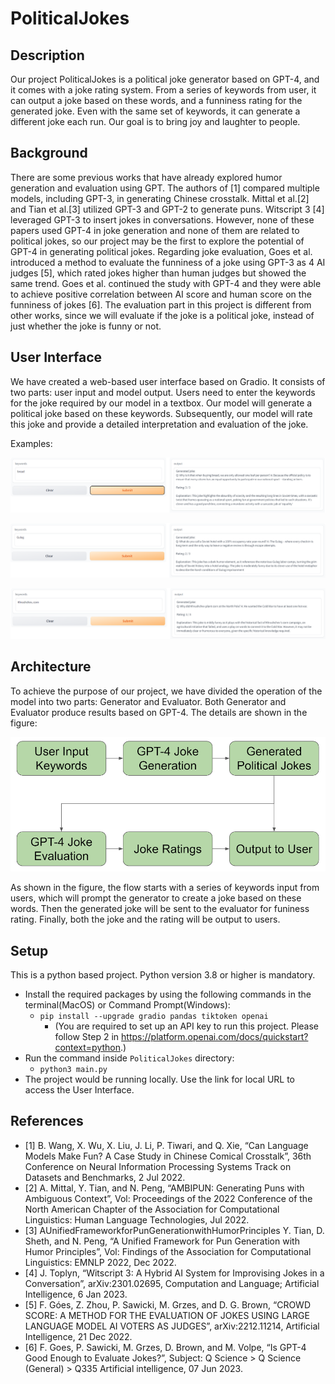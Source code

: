 # PoliticalJokes

## Description

Our project PoliticalJokes is a political joke generator based on GPT-4, and it comes with a joke rating system. From a series of keywords from user, it can output a joke based on these words, and a funniness rating for the generated joke. Even with the same set of keywords, it can generate a different joke each run. Our goal is to bring joy and laughter to people.

## Background

There are some previous works that have already explored humor generation and evaluation using GPT. The authors of [1] compared multiple models, including GPT-3, in generating Chinese crosstalk. Mittal et al.[2] and Tian et al.[3] utilized GPT-3 and GPT-2 to generate puns. Witscript 3 [4] leveraged GPT-3 to insert jokes in conversations. However, none of these papers used GPT-4 in joke generation and none of them are related to political jokes, so our project may be the first to explore the potential of GPT-4 in generating political jokes. Regarding joke evaluation, Goes et al. introduced a method to evaluate the funniness of a joke using GPT-3 as 4 AI judges [5], which rated jokes higher than human judges but showed the same trend. Goes et al. continued the study with GPT-4 and they were able to achieve positive correlation between AI score and human score on the funniness of jokes [6]. The evaluation part in this project is different from other works, since we will evaluate if the joke is a political joke, instead of just whether the joke is funny or not.

## User Interface

We have created a web-based user interface based on Gradio. It consists of two parts: user input and model output. Users need to enter the keywords for the joke required by our model in a textbox. Our model will generate a political joke based on these keywords. Subsequently, our model will rate this joke and provide a detailed interpretation and evaluation of the joke.

Examples:

![Alt text](output-2023-12-02-134859.png)

![Alt text](output-2023-12-02-140218.png)

![Alt text](output-2023-12-02-135218.png)

## Architecture

To achieve the purpose of our project, we have divided the operation of the model into two parts: Generator and Evaluator. Both Generator and Evaluator produce results based on GPT-4. The details are shown in the figure:

![Alt text](Architecture.png)

As shown in the figure, the flow starts with a series of keywords input from users, which will prompt the generator to create a joke based on these words. Then the generated joke will be sent to the evaluator for funiness rating. Finally, both the joke and the rating will be output to users.

## Setup
This is a python based project. Python version 3.8 or higher is mandatory.
* Install the required packages by using the following commands in the terminal(MacOS) or Command Prompt(Windows):
  * `pip install --upgrade gradio pandas tiktoken openai`
    * (You are required to set up an API key to run this project. Please follow Step 2 in https://platform.openai.com/docs/quickstart?context=python.)
* Run the command inside `PoliticalJokes` directory:
  * `python3 main.py`
* The project would be running locally. Use the link for local URL to access the User Interface.

## References

- [1] B. Wang, X. Wu, X. Liu, J. Li, P. Tiwari, and Q. Xie, “Can Language Models Make Fun? A Case Study in Chinese Comical Crosstalk”, 36th Conference on Neural Information Processing Systems Track on Datasets and Benchmarks, 2 Jul 2022.
- [2] A. Mittal, Y. Tian, and N. Peng, “AMBIPUN: Generating Puns with Ambiguous Context”, Vol: Proceedings of the 2022 Conference of the North American Chapter of the Association for Computational Linguistics: Human Language Technologies, Jul 2022.
- [3] AUnifiedFrameworkforPunGenerationwithHumorPrinciples
Y. Tian, D. Sheth, and N. Peng, “A Unified Framework for Pun Generation with Humor Principles”, Vol: Findings of the Association for Computational Linguistics: EMNLP 2022, Dec 2022.
- [4] J. Toplyn, “Witscript 3: A Hybrid AI System for Improvising Jokes in a Conversation”, arXiv:2301.02695, Computation and Language; Artificial Intelligence, 6 Jan 2023. 
- [5] F. Góes, Z. Zhou, P. Sawicki, M. Grzes, and D. G. Brown, “CROWD SCORE: A METHOD FOR THE EVALUATION OF JOKES USING LARGE LANGUAGE MODEL AI VOTERS AS JUDGES”, arXiv:2212.11214, Artificial Intelligence, 21 Dec 2022.
- [6] F. Goes, P. Sawicki, M. Grzes, D. Brown, and M. Volpe, “Is GPT-4 Good Enough to Evaluate Jokes?”, Subject: Q Science > Q Science (General) > Q335 Artificial intelligence, 07 Jun 2023.